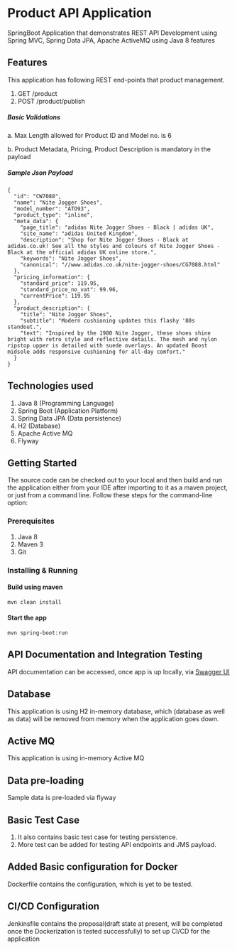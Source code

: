 # Product API Application

SpringBoot Application that demonstrates REST API Development using Spring MVC, Spring Data JPA, Apache ActiveMQ using Java 8 features

## Features

This application has following REST end-points that product management. 

1. GET /product
2. POST /product/publish
    
#####  Basic Validations
a. Max Length allowed for Product ID and Model no. is 6

b. Product Metadata, Pricing, Product Description is mandatory in the payload

##### Sample Json Payload

```
{
  "id": "CW7088",
  "name": "Nite Jogger Shoes",
  "model_number": "ATO93",
  "product_type": "inline",
  "meta_data": {
    "page_title": "adidas Nite Jogger Shoes - Black | adidas UK",
    "site_name": "adidas United Kingdom",
    "description": "Shop for Nite Jogger Shoes - Black at adidas.co.uk! See all the styles and colours of Nite Jogger Shoes - Black at the official adidas UK online store.",
    "keywords": "Nite Jogger Shoes",
    "canonical": "//www.adidas.co.uk/nite-jogger-shoes/CG7088.html"
  },
  "pricing_information": {
    "standard_price": 119.95,
    "standard_price_no_vat": 99.96,
    "currentPrice": 119.95
  },
  "product_description": {
    "title": "Nite Jogger Shoes",
    "subtitle": "Modern cushioning updates this flashy '80s standout.",
    "text": "Inspired by the 1980 Nite Jogger, these shoes shine bright with retro style and reflective details. The mesh and nylon ripstop upper is detailed with suede overlays. An updated Boost midsole adds responsive cushioning for all-day comfort."
  }
} 

```


## Technologies used

1. Java 8 (Programming Language)
2. Spring Boot (Application Platform)
3. Spring Data JPA (Data persistence)
4. H2 (Database)
5. Apache Active MQ
6. Flyway


## Getting Started

The source code can be checked out to your local and then build and run the application either from your IDE after importing to it as a maven project, or just from a command line. Follow these steps for the command-line option:  

### Prerequisites
1. Java 8
2. Maven 3
3. Git


### Installing & Running

####  Build using maven 
	
```
mvn clean install
```
	
#### Start the app
	
```
mvn spring-boot:run
```
		   
## API Documentation and Integration Testing 

API documentation can be accessed, once app is up locally, via [Swagger UI](http://localhost:8081/swagger-ui.html) 


## Database

This application is using H2 in-memory database, which (database as well as data) will be removed from memory when the application goes down.

## Active MQ

This application is using in-memory Active MQ

## Data pre-loading

Sample data is pre-loaded via flyway

## Basic Test Case

1. It also contains basic test case for testing persistence. 
2. More test can be added for testing API endpoints and JMS payload.

## Added Basic configuration for Docker

Dockerfile contains the configuration, which is yet to be tested.

## CI/CD Configuration

Jenkinsfile contains the proposal(draft state at present, will be completed once the Dockerization is tested successfully) to set up CI/CD for the application
